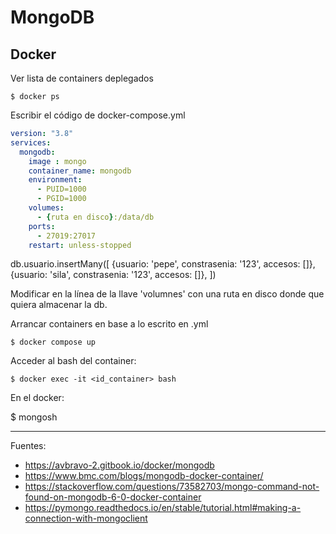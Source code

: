 # MongoDB

## Docker

Ver lista de containers deplegados

	$ docker ps

Escribir el código de docker-compose.yml

```yml
version: "3.8"
services:
  mongodb:
    image : mongo
    container_name: mongodb
    environment:
      - PUID=1000
      - PGID=1000
    volumes:
      - {ruta en disco}:/data/db
    ports:
      - 27019:27017
    restart: unless-stopped
```

db.usuario.insertMany([
  {usuario: 'pepe', constrasenia: '123', accesos: []},
  {usuario: 'sila', constrasenia: '123', accesos: []},
])

Modificar en la línea de la llave 'volumnes' con una ruta en disco donde que quiera almacenar la db.

Arrancar containers en base a lo escrito en .yml

	$ docker compose up

Acceder al bash del container:

	$ docker exec -it <id_container> bash

En el docker:

  $ mongosh

---

Fuentes:

+ https://avbravo-2.gitbook.io/docker/mongodb
+ https://www.bmc.com/blogs/mongodb-docker-container/
+ https://stackoverflow.com/questions/73582703/mongo-command-not-found-on-mongodb-6-0-docker-container
+ https://pymongo.readthedocs.io/en/stable/tutorial.html#making-a-connection-with-mongoclient